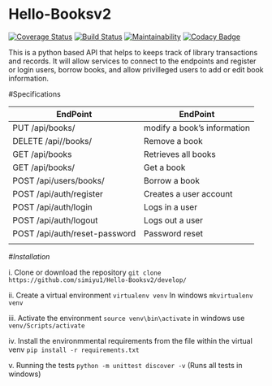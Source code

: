 # Hello-Booksv2
[![Coverage Status](https://coveralls.io/repos/github/simiyu1/Hello-Booksv2/badge.svg?branch=master)](https://coveralls.io/github/simiyu1/Hello-Booksv2?branch=master)
[![Build Status](https://travis-ci.org/simiyu1/Hello-Booksv2.svg?branch=develop)](https://travis-ci.org/simiyu1/Hello-Booksv2)
[![Maintainability](https://api.codeclimate.com/v1/badges/11f1077e3fb865fbe06f/maintainability)](https://codeclimate.com/github/simiyu1/Hello-Booksv2/maintainability)
[![Codacy Badge](https://api.codacy.com/project/badge/Grade/811913374a82494bb11c7c1b86c752ed)](https://www.codacy.com/app/simiyu1/Hello-Booksv2?utm_source=github.com&amp;utm_medium=referral&amp;utm_content=simiyu1/Hello-Booksv2&amp;utm_campaign=Badge_Grade)

This is a python based API that helps to keeps track of library transactions and records. It will allow services to connect to the endpoints and register or login users, borrow books, and allow privilleged users to add or edit book information.

#Specifications

| EndPoint | EndPoint |
| ------------- | ------------- |
| PUT /api/books/<bookId> |modify a book’s information  |
|DELETE /api//books/<bookId> | Remove a book  |
| GET /api/books | Retrieves all books |
| GET /api/books/<bookId> | Get a book |
| POST /api/users/books/<bookId> | Borrow a book  |
| POST /api/auth/register | Creates a user account |
| POST /api/auth/login | Logs in a user |
| POST /api/auth/logout | Logs out a user |
| POST /api/auth/reset-password | Password reset |
|  |  |


#*Installation*


   i. Clone or download the repository
      `git clone https://github.com/simiyu1/Hello-Booksv2/develop/`

   ii. Create a virtual environment
      `virtualenv venv`
      In windows `mkvirtualenv venv`

   iii. Activate the environment 
      `source venv\bin\activate`
      in windows use `venv/Scripts/activate`

   iv. Install the environmmental requirements from the file within the virtual venv
       `pip install -r requirements.txt`

   v. Running the tests
        `python -m unittest discover -v` (Runs all tests in windows)